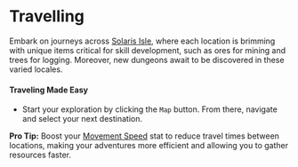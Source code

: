 # Travelling

Embark on journeys across [Solaris Isle](/wiki/lore/solaris-isle?same_window=true), where each location is brimming with unique items critical for skill development, such as ores for mining and trees for logging. Moreover, new dungeons await to be discovered in these varied locales.

#### Traveling Made Easy

- Start your exploration by clicking the `Map` button. From there, navigate and select your next destination.

**Pro Tip:** Boost your [Movement Speed](/wiki/character/stats?same_window=true) stat to reduce travel times between locations, making your adventures more efficient and allowing you to gather resources faster.
